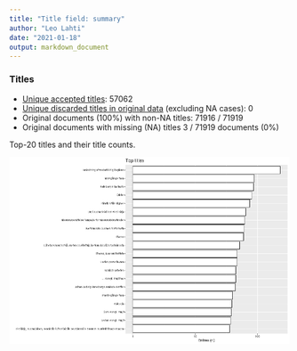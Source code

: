 ```yaml
---
title: "Title field: summary"
author: "Leo Lahti"
date: "2021-01-18"
output: markdown_document
---
```



### Titles

 * [Unique accepted titles](output.tables/title_accepted.csv): 57062
 * [Unique discarded titles in original data](output.tables/title_discarded.csv) (excluding NA cases): 0 
 * Original documents (100%) with non-NA titles: 71916 / 71919
 * Original documents with missing (NA) titles 3 / 71919 documents (0%) 

Top-20 titles and their title counts.

![plot of chunk summarytitle](figure/summarytitle-1.png)

